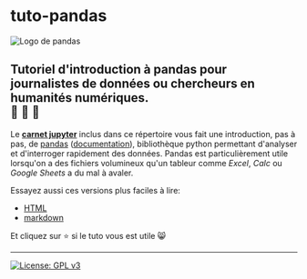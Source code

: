 # tuto-pandas

![Logo de pandas](https://pandas.pydata.org/docs/_static/pandas.svg)

Tutoriel d'introduction à pandas pour journalistes de données ou chercheurs en humanités numériques.<br>
:panda_face: :panda_face: :panda_face:
-----

Le **[carnet jupyter](Tutoriel_pandas_en_francais.ipynb)** inclus dans ce répertoire vous fait une introduction, pas à pas, de [pandas](http://pandas.pydata.org/) ([documentation](http://pandas.pydata.org/pandas-docs/stable/index.html)), bibliothèque python permettant d'analyser et d'interroger rapidement des données. Pandas est particulièrement utile lorsqu'on a des fichiers volumineux qu'un tableur comme *Excel*, *Calc* ou *Google Sheets* a du mal à avaler.

Essayez aussi ces versions plus faciles à lire:

- [HTML](http://jhroy.ca/uqam/Tutoriel_pandas_en_francais.html)
- [markdown](version_markdown/Tutoriel_pandas_en_francais.md)

Et cliquez sur :star: si le tuto vous est utile :smile_cat:

<hr>

[![License: GPL v3](https://img.shields.io/badge/License-GPL%20v3-blue.svg)](http://www.gnu.org/licenses/gpl-3.0)
